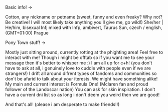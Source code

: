 Basic info! ->

Cotton, any nickname or petname (sweet, funny and even freaky? Why not? Be creative! I will most likely take anything you'll give me, go wild!)
She/her | He/him, bisexual
Infj mixed with Infp, ambivert, Taurus Sun, czech / english, (GMT+01:00) Prague

Pony Town stuff! ->

Mostly just sitting around, currently rotting at the phighting area!
Feel free to interact with me! Though i might be offtab so if you want me to see your message then it's better to whisper me :)
I am all up for c+h! (you don't have to ask at all, i genuinely love to cuddle with people even if we are strangers!)
I drift all around difrent types of fandoms and communities so don't be afarid to talk about your iterests. We might have something alike!
My main and current interest is Formula One! (Mclaren fan and proud follower of the Landoscar nation)
You can ask for skin inspiration. 
I don't have a current dni list so as long i don't deem you weird then we are good!

And that's all! (please i am desperate to make friends!!) 

